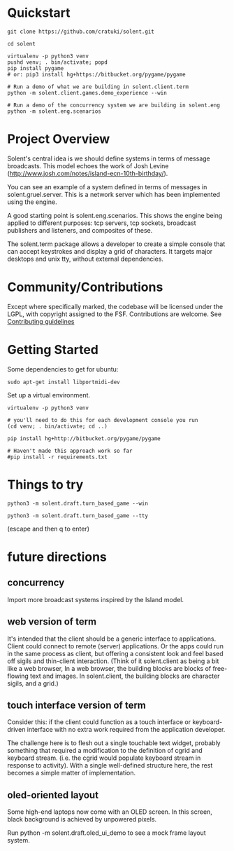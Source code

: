 # Quickstart

```
git clone https://github.com/cratuki/solent.git

cd solent

virtualenv -p python3 venv
pushd venv; . bin/activate; popd
pip install pygame
# or: pip3 install hg+https://bitbucket.org/pygame/pygame

# Run a demo of what we are building in solent.client.term
python -m solent.client.games.demo_experience --win

# Run a demo of the concurrency system we are building in solent.eng
python -m solent.eng.scenarios
```

# Project Overview

Solent's central idea is we should define systems in terms of message
broadcasts. This model echoes the work of Josh Levine
(http://www.josh.com/notes/island-ecn-10th-birthday/).

You can see an example of a system defined in terms of messages in
solent.gruel.server. This is a network server which has been implemented using
the engine.

A good starting point is solent.eng.scenarios. This shows the engine being
applied to different purposes: tcp servers, tcp sockets, broadcast publishers
and listeners, and composites of these.

The solent.term package allows a developer to create a simple console that can
accept keystrokes and display a grid of characters. It targets major desktops
and unix tty, without external dependencies.


# Community/Contributions

Except where specifically marked, the codebase will be licensed under the
LGPL, with copyright assigned to the FSF. Contributions are welcome. See
[Contributing guidelines](CONTRIBUTING.md)


# Getting Started

Some dependencies to get for ubuntu:

````
sudo apt-get install libportmidi-dev
````

Set up a virtual environment.

````
virtualenv -p python3 venv

# you'll need to do this for each development console you run
(cd venv; . bin/activate; cd ..)

pip install hg+http://bitbucket.org/pygame/pygame

# Haven't made this approach work so far
#pip install -r requirements.txt
````

# Things to try

````
python3 -m solent.draft.turn_based_game --win

python3 -m solent.draft.turn_based_game --tty
````
(escape and then q to enter)


# future directions

## concurrency

Import more broadcast systems inspired by the Island model.

## web version of term

It's intended that the client should be a generic interface to applications.
Client could connect to remote (server) applications. Or the apps could run in
the same process as client, but offering a consistent look and feel based off
sigils and thin-client interaction. (Think of it solent.client as being a bit
like a web browser, In a web browser, the building blocks are blocks of
free-flowing text and images. In solent.client, the building blocks are
character sigils, and a grid.)

## touch interface version of term

Consider this: if the client could function as a touch interface or
keyboard-driven interface with no extra work required from the application
developer.

The challenge here is to flesh out a single touchable text widget, probably
something that required a modification to the definition of cgrid and keyboard
stream. (i.e. the cgrid would populate keyboard stream in response to
activity). With a single well-defined structure here, the rest becomes a
simple matter of implementation.

## oled-oriented layout

Some high-end laptops now come with an OLED screen. In this screen, black
background is achieved by unpowered pixels.

Run python -m solent.draft.oled_ui_demo to see a mock frame layout system.


